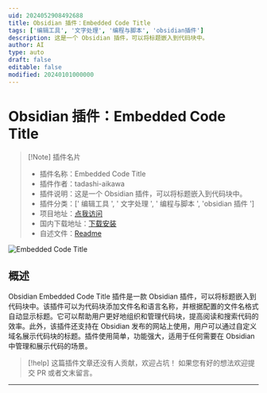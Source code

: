 ```yaml
---
uid: 2024052908492688
title: Obsidian 插件：Embedded Code Title
tags: ['编辑工具', '文字处理', '编程与脚本', 'obsidian插件']
description: 这是一个 Obsidian 插件，可以将标题嵌入到代码块中。
author: AI
type: auto
draft: false
editable: false
modified: 20240101000000
---
```


# Obsidian 插件：Embedded Code Title

> [!Note] 插件名片
> - 插件名称：Embedded Code Title
> - 插件作者：tadashi-aikawa
> - 插件说明：这是一个 Obsidian 插件，可以将标题嵌入到代码块中。
> - 插件分类：[' 编辑工具 ', ' 文字处理 ', ' 编程与脚本 ', 'obsidian 插件 ']
> - 项目地址：[点我访问](https://github.com/tadashi-aikawa/obsidian-embedded-code-title)
> - 国内下载地址：[下载安装](https://pkmer.cn/products/plugin/pluginMarket/?obsidian-embedded-code-title)
> - 自述文件：[Readme](https://ghproxy.net/https://raw.githubusercontent.com/tadashi-aikawa/obsidian-embedded-code-title/master/README.md)

![Embedded Code Title](https://cdn.pkmer.cn/covers/obsidian-embedded-code-title.gif!pkmer)

## 概述

Obsidian Embedded Code Title 插件是一款 Obsidian 插件，可以将标题嵌入到代码块中。该插件可以为代码块添加文件名和语言名称，并根据配置的文件名格式自动显示标题。它可以帮助用户更好地组织和管理代码块，提高阅读和搜索代码的效率。此外，该插件还支持在 Obsidian 发布的网站上使用，用户可以通过自定义域名展示代码块的标题。插件使用简单，功能强大，适用于任何需要在 Obsidian 中管理和展示代码的场景。

> [!help]
> 这篇插件文章还没有人贡献，欢迎占坑！
> 如果您有好的想法欢迎提交 PR 或者文末留言。

---



